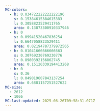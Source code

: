 ```yaml
---
MC-colors:
  - h: 0.034722222222222196
    s: 0.15384615384615383
    l: 0.3058823529411765
    area: 0.13873300910337946
  - h: 0
    s: 0.09941520467836254
    l: 0.6647058823529411
    area: 0.02194787379972565
  - h: 0.01041666666666663
    s: 0.30769230769230776
    l: 0.8980392156862745
    area: 0.15120339194413268
  - h: 0
    s: 0.36
    l: 0.049019607843137254
    area: 0.6881157251527622
MC-size:
  - 2612
  - 1066
MC-last-updated: 2025-06-26T09:58:31.071Z
---
```

